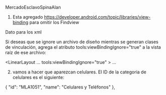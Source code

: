MercadoEsclavoSpinaAlan


1. Esta agregado https://developer.android.com/topic/libraries/view-binding para omitir los Findview

Dato para los xml

Si deseas que se ignore un archivo de diseño mientras se generan clases de vinculación, agrega el atributo tools:viewBindingIgnore="true" a la vista raíz de ese archivo:

<LinearLayout
            ...
            tools:viewBindingIgnore="true" >
        ...
    </LinearLayout>


2. vamos a hacer que aparezcan celulares. El ID de la categoria de celulares es el siguiente:

 {
    "id": "MLA1051",
    "name": "Celulares y Teléfonos"
  },
  
  


